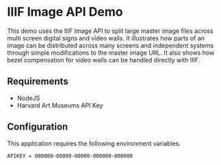 # IIIF Image API Demo

This demo uses the IIIF Image API to split large master image files across multi screen digital signs and video walls. It illustrates how parts of an image can be distributed across many screens and independent systems through simple modifications to the master image URL. It also shows how bezel compensation for video walls can be handled directly with IIIF. 

## Requirements

* NodeJS
* Harvard Art Museums API Key

## Configuration

This application requires the following environment variables.  

```
APIKEY = 000000-00000-00000-000000-000000
```